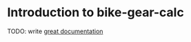 # Introduction to bike-gear-calc

TODO: write [great documentation](http://jacobian.org/writing/what-to-write/)
